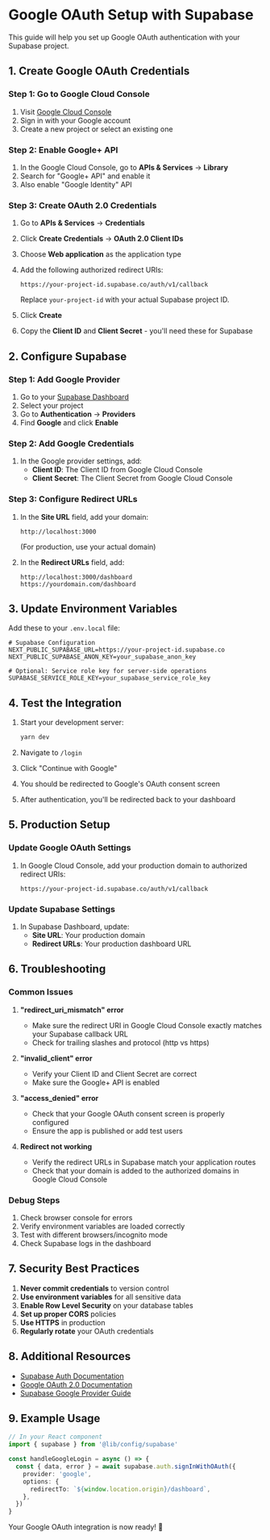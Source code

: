 # Google OAuth Setup with Supabase

This guide will help you set up Google OAuth authentication with your Supabase project.

## 1. Create Google OAuth Credentials

### Step 1: Go to Google Cloud Console

1. Visit [Google Cloud Console](https://console.cloud.google.com/)
2. Sign in with your Google account
3. Create a new project or select an existing one

### Step 2: Enable Google+ API

1. In the Google Cloud Console, go to **APIs & Services** → **Library**
2. Search for "Google+ API" and enable it
3. Also enable "Google Identity" API

### Step 3: Create OAuth 2.0 Credentials

1. Go to **APIs & Services** → **Credentials**
2. Click **Create Credentials** → **OAuth 2.0 Client IDs**
3. Choose **Web application** as the application type
4. Add the following authorized redirect URIs:

   ```
   https://your-project-id.supabase.co/auth/v1/callback
   ```

   Replace `your-project-id` with your actual Supabase project ID.

5. Click **Create**
6. Copy the **Client ID** and **Client Secret** - you'll need these for Supabase

## 2. Configure Supabase

### Step 1: Add Google Provider

1. Go to your [Supabase Dashboard](https://supabase.com/dashboard)
2. Select your project
3. Go to **Authentication** → **Providers**
4. Find **Google** and click **Enable**

### Step 2: Add Google Credentials

1. In the Google provider settings, add:
   - **Client ID**: The Client ID from Google Cloud Console
   - **Client Secret**: The Client Secret from Google Cloud Console

### Step 3: Configure Redirect URLs

1. In the **Site URL** field, add your domain:

   ```
   http://localhost:3000
   ```

   (For production, use your actual domain)

2. In the **Redirect URLs** field, add:

   ```
   http://localhost:3000/dashboard
   https://yourdomain.com/dashboard
   ```

## 3. Update Environment Variables

Add these to your `.env.local` file:

```env
# Supabase Configuration
NEXT_PUBLIC_SUPABASE_URL=https://your-project-id.supabase.co
NEXT_PUBLIC_SUPABASE_ANON_KEY=your_supabase_anon_key

# Optional: Service role key for server-side operations
SUPABASE_SERVICE_ROLE_KEY=your_supabase_service_role_key
```

## 4. Test the Integration

1. Start your development server:

   ```bash
   yarn dev
   ```

2. Navigate to `/login`
3. Click "Continue with Google"
4. You should be redirected to Google's OAuth consent screen
5. After authentication, you'll be redirected back to your dashboard

## 5. Production Setup

### Update Google OAuth Settings

1. In Google Cloud Console, add your production domain to authorized redirect URIs:

   ```
   https://your-project-id.supabase.co/auth/v1/callback
   ```

### Update Supabase Settings

1. In Supabase Dashboard, update:
   - **Site URL**: Your production domain
   - **Redirect URLs**: Your production dashboard URL

## 6. Troubleshooting

### Common Issues

1. **"redirect_uri_mismatch" error**

   - Make sure the redirect URI in Google Cloud Console exactly matches your Supabase callback URL
   - Check for trailing slashes and protocol (http vs https)

2. **"invalid_client" error**

   - Verify your Client ID and Client Secret are correct
   - Make sure the Google+ API is enabled

3. **"access_denied" error**

   - Check that your Google OAuth consent screen is properly configured
   - Ensure the app is published or add test users

4. **Redirect not working**
   - Verify the redirect URLs in Supabase match your application routes
   - Check that your domain is added to the authorized domains in Google Cloud Console

### Debug Steps

1. Check browser console for errors
2. Verify environment variables are loaded correctly
3. Test with different browsers/incognito mode
4. Check Supabase logs in the dashboard

## 7. Security Best Practices

1. **Never commit credentials** to version control
2. **Use environment variables** for all sensitive data
3. **Enable Row Level Security** on your database tables
4. **Set up proper CORS** policies
5. **Use HTTPS** in production
6. **Regularly rotate** your OAuth credentials

## 8. Additional Resources

- [Supabase Auth Documentation](https://supabase.com/docs/guides/auth)
- [Google OAuth 2.0 Documentation](https://developers.google.com/identity/protocols/oauth2)
- [Supabase Google Provider Guide](https://supabase.com/docs/guides/auth/social-login/auth-google)

## 9. Example Usage

```typescript
// In your React component
import { supabase } from '@lib/config/supabase'

const handleGoogleLogin = async () => {
  const { data, error } = await supabase.auth.signInWithOAuth({
    provider: 'google',
    options: {
      redirectTo: `${window.location.origin}/dashboard`,
    },
  })
}
```

Your Google OAuth integration is now ready! 🎉
